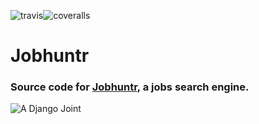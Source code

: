 ![travis](https://travis-ci.org/timkofu/jobhuntr.svg?branch=master)![coveralls](https://coveralls.io/repos/timkofu/jobhuntr/badge.svg?branch=master&service=github)

# Jobhuntr

### Source code for [Jobhuntr](http://jobhuntr.redbit.co.ke/), a jobs search engine.


![A Django Joint](https://www.djangoproject.com/m/img/badges/djangojoint107x25.gif)
